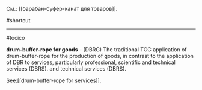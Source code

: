 См.: [[барабан-буфер-канат для товаров]].

#shortcut




<hr/>

#tocico

<b>drum-buffer-rope for goods</b> - (DBRG)  The traditional TOC application of drum-buffer-rope for the production of goods, in contrast to the application of DBR to services, particularly professional, scientific and technical services (DBRS). and technical services (DBRS). 



See:[[drum-buffer-rope for services]].
